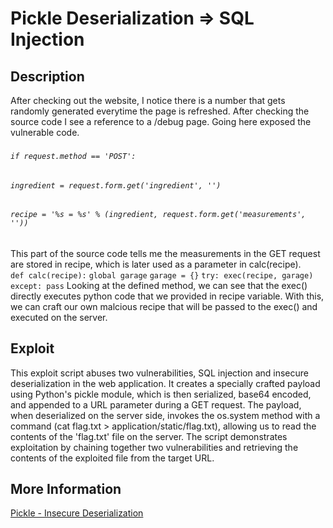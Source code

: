 # Pickle Deserialization => SQL Injection

## Description

After checking out the website, I notice there is a number that gets randomly generated everytime the page is refreshed. After checking the source code I see a reference to a /debug page. Going here exposed the vulnerable code. 
###
###### `if request.method == 'POST':`
######         `ingredient = request.form.get('ingredient', '')`
######         `recipe = '%s = %s' % (ingredient, request.form.get('measurements', ''))`
###
This part of the source code tells me the measurements in the GET request are stored in recipe, which is later used as a parameter in calc(recipe).  
`def calc(recipe):`
        `global garage`
        `garage = {}`
        `try: exec(recipe, garage)`
        `except: pass`
Looking at the defined method, we can see that the exec() directly executes python code that we provided in recipe variable.
With this, we can craft our own malcious recipe that will be passed to the exec() and executed on the server. 

## Exploit

This exploit script abuses two vulnerabilities, SQL injection and insecure deserialization in the web application. It creates a specially crafted payload using Python's pickle module, which is then serialized, base64 encoded, and appended to a URL parameter during a GET request. The payload, when deserialized on the server side, invokes the os.system method with a command (cat flag.txt > application/static/flag.txt), allowing us to read the contents of the 'flag.txt' file on the server. The script demonstrates exploitation by chaining together two vulnerabilities and retrieving the contents of the exploited file from the target URL.

## More Information

[Pickle - Insecure Deserialization](https://blog.securelayer7.net/insecure-deserialization-attack-in-python-application/)

